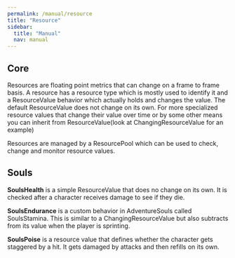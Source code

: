 ```yaml
---
permalink: /manual/resource
title: "Resource"
sidebar:
  title: "Manual"
  nav: manual
---
```


## Core

Resources are floating point metrics that can change on a frame to frame basis. A resource has a resource type which is mostly used to identify it and a ResourceValue behavior which actually holds and changes the value. The default ResourceValue does not change on its own. For more specialized resource values that change their value over time or by some other means you can inherit from ResourceValue(look at ChangingResourceValue for an example)

Resources are managed by a ResourcePool which can be used to check, change and monitor resource values.  

## Souls

__SoulsHealth__ is a simple ResourceValue that does no change on its own. It is checked after a character receives damage to see if they die.  

__SoulsEndurance__ is a custom behavior in AdventureSouls called SoulsStamina. This is similar to a ChangingResourceValue but also subtracts from its value when the player is sprinting.  

__SoulsPoise__ is a resource value that defines whether the character gets staggered by a hit. It gets damaged by attacks and then refills on its own. 